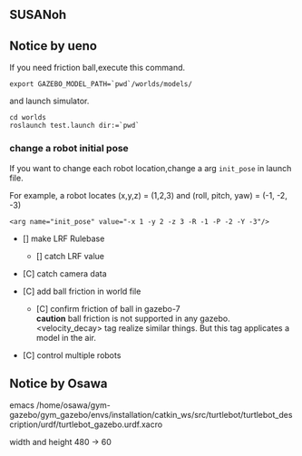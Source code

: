 ## SUSANoh



## Notice by ueno

If you need friction ball,execute this command.

```
export GAZEBO_MODEL_PATH=`pwd`/worlds/models/
```

and launch simulator.
```
cd worlds
roslaunch test.launch dir:=`pwd`
```

### change a robot initial pose
If you want to change each robot location,change a arg `init_pose` in launch file.

For example, a robot locates (x,y,z) = (1,2,3) and (roll, pitch, yaw) = (-1, -2, -3)

`<arg name="init_pose" value="-x 1 -y 2 -z 3 -R -1 -P -2 -Y -3"/>`



- [] make LRF Rulebase
   - [] catch LRF value

- [C] catch camera data

- [C] add ball friction in world file  
   - [C] confirm friction of ball in gazebo-7  
**caution**
ball friction is not supported in any gazebo. \<velocity_decay\> tag realize similar things.
But this tag applicates a model in the air. 

- [C] control multiple robots


## Notice by Osawa

emacs /home/osawa/gym-gazebo/gym_gazebo/envs/installation/catkin_ws/src/turtlebot/turtlebot_description/urdf/turtlebot_gazebo.urdf.xacro

width and height 
480 -> 60